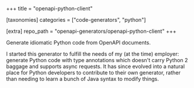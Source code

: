 +++
title = "openapi-python-client"

[taxonomies]
categories = ["code-generators", "python"]

[extra]
repo_path = "openapi-generators/openapi-python-client"
+++

Generate idiomatic Python code from OpenAPI documents.

<!-- more -->

I started this generator to fulfill the needs of my (at the time) employer: generate Python code with type annotations which doesn't carry Python 2 baggage and supports async requests. It has since evolved into a natural place for Python developers to contribute to their own generator, rather than needing to learn a bunch of Java syntax to modify things.